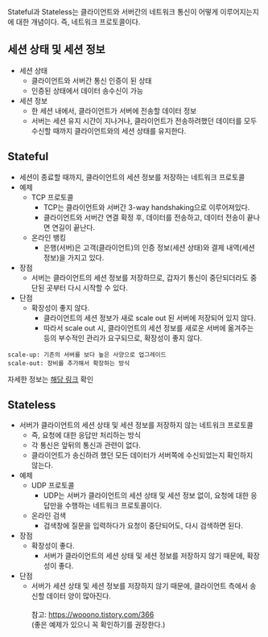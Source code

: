 Stateful과 Stateless는 클라이언트와 서버간의 네트워크 통신이 어떻게 이루어지는지에 대한 개념이다. 즉, 네트워크 프로토콜이다.

## 세션 상태 및 세션 정보
- 세션 상태
  - 클라이언트와 서버간 통신 인증이 된 상태
  - 인증된 상태에서 데이터 송수신이 가능
- 세션 정보
  - 한 세션 내에서, 클라이언트가 서버에 전송할 데이터 정보
  - 서버는 세션 유지 시간이 지나거나, 클라이언트가 전송하려했던 데이터를 모두 수신할 때까지 클라이언트와의 세션 상태를 유지한다.

## Stateful
- 세션이 종료할 때까지, 클라이언트의 세션 정보를 저장하는 네트워크 프로토콜
- 예제
  - TCP 프로토콜
    - TCP는 클라이언트와 서버간 3-way handshaking으로 이루어져있다.
    - 클라이언트와 서버간 연결 확정 후, 데이터를 전송하고, 데이터 전송이 끝나면 연길이 끝난다.
  - 온라인 뱅킹
    - 은행(서버)은 고객(클라이언트)의 인증 정보(세션 상태)와 결제 내역(세션 정보)을 가지고 있다.
- 장점
  - 서버는 클라이언트의 세션 정보를 저장하므로, 갑자기 통신이 중단되더라도 중단된 곳부터 다시 시작할 수 있다.
- 단점
  - 확장성이 좋지 않다.
    - 클라이언트의 세션 정보가 새로 scale out 된 서버에 저장되어 있지 않다.
    - 따라서 scale out 시, 클라이언트의 세션 정보를 새로운 서버에 옮겨주는 등의 부수적인 관리가 요구되므로, 확장성이 좋지 않다.

```
scale-up: 기존의 서버를 보다 높은 사양으로 업그레이드
scale-out: 장비를 추가해서 확장하는 방식
```
자세한 정보는 [해당 링크](https://tecoble.techcourse.co.kr/post/2021-10-12-scale-up-scale-out/) 확인

## Stateless
- 서버가 클라이언트의 세션 상태 및 세션 정보를 저장하지 않는 네트워크 프로토콜
  - 즉, 요청에 대한 응답만 처리하는 방식
  - 각 통신은 앞뒤의 통신과 관련이 없다.
  - 클라이언트가 송신하려 했던 모든 데이터가 서버쪽에 수신되었는지 확인하지 않는다.
- 예제
  - UDP 프로토콜
    - UDP는 서버가 클라이언트의 세션 상태 및 세션 정보 없이, 요청에 대한 응답만을 수행하는 네트워크 프로토콜이다.
  - 온라인 검색
    - 검색창에 질문을 입력하다가 요청이 중단되어도, 다시 검색하면 된다.
- 장점
  - 확장성이 좋다.
    - 서버가 클라이언트의 세션 상태 및 세션 정보를 저장하지 않기 때문에, 확장성이 좋다.
- 단점
  - 서버가 세션 상태 및 세션 정보를 저장하지 않기 때문에, 클라이언트 측에서 송신할 데이터 양이 많아진다.
<br> <br>
참고: https://wooono.tistory.com/366 <br>
(좋은 예제가 있으니 꼭 확인하기를 권장한다.)
